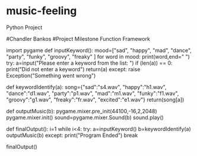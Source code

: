 # music-feeling
Python Project 

#Chandler Bankos
#Project Milestone Function Framework

import pygame
def inputKeyword():
    mood=["sad", "happy", "mad", "dance", "party", "funky", "groovy", "freaky" ]
    for word in mood:
        print(word,end=" ")
    try:
        a=input("Please enter a keyword from the list: ")
        if (len(a)) == 0:
            print("Did not enter a keyword")
        return(a)
    except:
        raise Exception("Something went wrong")

def keywordIdentify(a):
    song={"sad":"s4.wav",
       "happy":"h1.wav",
       "dance":"d1.wav",
       "party":"p1.wav",
          "mad":"m1.wav",
          "funky":"f1.wav",
          "groovy":"g1.wav",
          "freaky":"fr.wav",
          "excited":"e1.wav"}
    return(song[a])
    

def outputMusic(b):
    pygame.mixer.pre_init(44100,-16,2,2048)
    pygame.mixer.init()
    sound=pygame.mixer.Sound(b)
    sound.play()

def finalOutput():
    i=1
    while i<4:
        try:
            a=inputKeyword()
            b=keywordIdentify(a)
            outputMusic(b)
        except:
            print("Program Ended")
            break
    

        

finalOutput()
